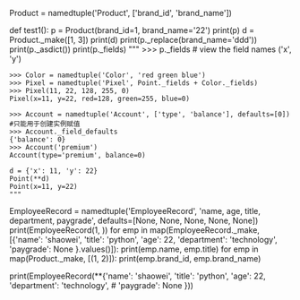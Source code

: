
Product = namedtuple('Product', ['brand_id', 'brand_name'])


def test1():
    p = Product(brand_id=1, brand_name='22')
    print(p)
    d = Product._make([1, 3])
    print(d)
    print(p._replace(brand_name='ddd'))
    print(p._asdict())
    print(p._fields)
    """
    >>> p._fields            # view the field names
    ('x', 'y')

    >>> Color = namedtuple('Color', 'red green blue')
    >>> Pixel = namedtuple('Pixel', Point._fields + Color._fields)
    >>> Pixel(11, 22, 128, 255, 0)
    Pixel(x=11, y=22, red=128, green=255, blue=0)

    >>> Account = namedtuple('Account', ['type', 'balance'], defaults=[0]) #只能用于创建实例赋值
    >>> Account._field_defaults
    {'balance': 0}
    >>> Account('premium')
    Account(type='premium', balance=0)

    d = {'x': 11, 'y': 22}
    Point(**d)
    Point(x=11, y=22)
    """


EmployeeRecord = namedtuple('EmployeeRecord', 'name, age, title, department, paygrade', defaults=[None, None, None, None, None])
print(EmployeeRecord(1, ))
for emp in map(EmployeeRecord._make, [{'name': 'shaowei', 'title': 'python',
                                       'age': 22, 'department': 'technology',
                                       'paygrade': None
                                       }.values()]):
    print(emp.name, emp.title)
for emp in map(Product._make, [(1, 2)]):
    print(emp.brand_id, emp.brand_name)

print(EmployeeRecord(**{'name': 'shaowei', 'title': 'python',
                        'age': 22, 'department': 'technology',
                        # 'paygrade': None
                        }))
